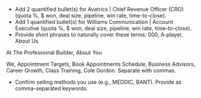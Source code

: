 - Add 2 quantified bullet(s) for Avatrics | Chief Revenue Officer (CRO) (quota %, $ won, deal size, pipeline, win rate, time-to-close).
- Add 1 quantified bullet(s) for Williams Communication | Account Executive (quota %, $ won, deal size, pipeline, win rate, time-to-close).
- Provide short phrases to naturally cover these terms: 000, A-player, About Us

At The Professional Builder, About You

We, Appointment Targets, Book Appointments
Schedule, Business Advisors, Career Growth, Class Training, Cole Gordon. Separate with commas.
- Confirm selling methods you use (e.g., MEDDIC, BANT). Provide as comma-separated keywords.